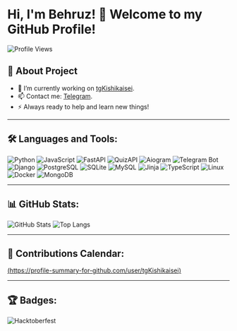# Hi, I'm Behruz! 👋 Welcome to my GitHub Profile!

![Profile Views](https://komarev.com/ghpvc/?username=tgKishikaisei&color=blue&style=flat-square)

## 🚀 About Project

- 🔭 I’m currently working on [tgKishikaisei]([(https://github.com/tgKishikaisei/tgKishikaisei/tree/main)]).
- 📫 Contact me: [Telegram](https://t.me/@BehruzAvezmatov).
- ⚡ Always ready to help and learn new things!

---

## 🛠️ Languages and Tools:

![Python](https://img.shields.io/badge/Python-3776AB?style=for-the-badge&logo=python&logoColor=white)
![JavaScript](https://img.shields.io/badge/JavaScript-F7DF1E?style=for-the-badge&logo=javascript&logoColor=black)
![FastAPI](https://img.shields.io/badge/FastAPI-009688?style=for-the-badge&logo=fastapi&logoColor=white)
![QuizAPI](https://img.shields.io/badge/QuizAPI-FF6F00?style=for-the-badge)
![Aiogram](https://img.shields.io/badge/Aiogram-2C2D72?style=for-the-badge)
![Telegram Bot](https://img.shields.io/badge/Telegram%20Bot-2CA5E0?style=for-the-badge&logo=telegram&logoColor=white)
![Django](https://img.shields.io/badge/Django-092E20?style=for-the-badge&logo=django&logoColor=white)
![PostgreSQL](https://img.shields.io/badge/PostgreSQL-316192?style=for-the-badge&logo=postgresql&logoColor=white)
![SQLite](https://img.shields.io/badge/SQLite-003B57?style=for-the-badge&logo=sqlite&logoColor=white)
![MySQL](https://img.shields.io/badge/MySQL-4479A1?style=for-the-badge&logo=mysql&logoColor=white)
![Jinja](https://img.shields.io/badge/Jinja-B41717?style=for-the-badge&logo=jinja&logoColor=white)
![TypeScript](https://img.shields.io/badge/TypeScript-007ACC?style=for-the-badge&logo=typescript&logoColor=white)
![Linux](https://img.shields.io/badge/Linux-FCC624?style=for-the-badge&logo=linux&logoColor=black)
![Docker](https://img.shields.io/badge/Docker-2496ED?style=for-the-badge&logo=docker&logoColor=white)
![MongoDB](https://img.shields.io/badge/MongoDB-4EA94B?style=for-the-badge&logo=mongodb&logoColor=white)

---

## 📊 GitHub Stats:

![GitHub Stats](https://github-readme-stats.vercel.app/api?username=tgKishikaisei&show_icons=true&theme=radical)
![Top Langs](https://github-readme-stats.vercel.app/api/top-langs/?username=tgKishikaisei&layout=compact&theme=radical)

---

## 📅 Contributions Calendar:
[(https://profile-summary-for-github.com/user/tgKishikaisei)](https://github.com/tgKishikaisei)

---


## 🏆 Badges:
![Hacktoberfest](https://img.shields.io/badge/Hacktoberfest-2022-blueviolet?style=for-the-badge)

